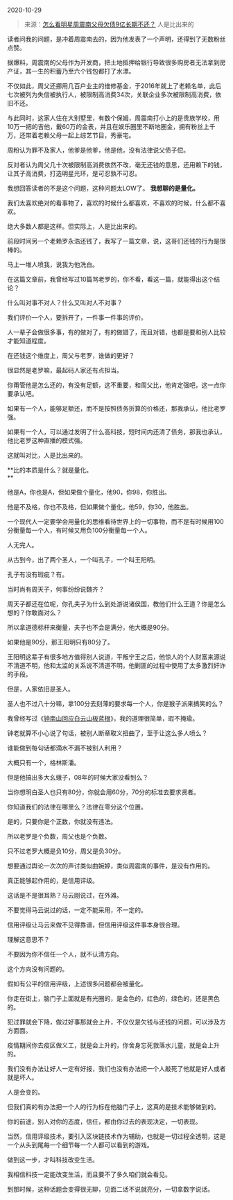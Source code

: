 2020-10-29

> 来源：[怎么看明星周震南父母欠债9亿长期不还？](http://mp.weixin.qq.com/s?__biz=MzU3NDc5Nzc0NQ==&mid=2247494687&idx=1&sn=bca643f764716c97ce4f33475d157d8f&chksm=fd2e4ec1ca59c7d74f8a703cea154c9f19d0f59830e9867968801994d33c47a5d86e0d1a8c1d&scene=27#wechat_redirect)
> 人是比出来的

读者问我的问题，是冲着周震南去的，因为他发表了一个声明，还得到了无数粉丝点赞。

  

据爆料，周震南的父母作为开发商，把土地抵押给银行导致很多购房者无法拿到房产证，其一生的积蓄乃至六个钱包都打了水漂。

  

不仅如此，周父还挪用几百户业主的维修基金，于2016年就上了老赖名单，此后七次被列为失信被执行人，被限制高消费34次，关联企业多次被限制高消费，依旧不还。

  

与此同时，这家人住在大别墅里，有数个保姆，周震南打小上的是贵族学校，用10万一把的吉他，戴60万的金表，并且在娱乐圈里不断地圈金，拥有粉丝上千万，还带着老赖父母一起上综艺节目，秀豪宅。

  

周粉认为罪不及家人，他爹是他爹，他是他，没有法律说父债子偿。  

  

反对者认为周父几十次被限制高消费依然不改，毫无还钱的意思，还用赖下的钱，让其子高消费，打造明星光环，是可忍孰不可忍。

  

我想回答读者的不是这个问题，这种问题太LOW了。 **我想聊的是量化。**  

  

我们太喜欢绝对的看事物了，喜欢的时候什么都喜欢，不喜欢的时候，什么都不喜欢。  

  

绝大多数人都是这样。但实际上，人是比出来的。

  

前段时间另一个老赖罗永浩还钱了，我写了一篇文章，说，这哥们还钱的行为是很棒的。  

  

马上一堆人喷我，说我为他洗白。

  

在这篇文章前，我曾经写过10篇骂老罗的，你不看，看这一篇，就能得出这个结论？  

  

什么叫对事不对人？什么又叫对人不对事？  

  

我们评价一个人，要拆开了，一件事一件事的评价。  

  

人一辈子会做很多事，有的做对了，有的做错了，而且对错，也都是要和别人比较才能知道程度。  

  

在还钱这个维度上，周父与老罗，谁做的更好？  

  

很显然是老罗嘛，最起码人家还有点担当。

  

你甭管他是怎么还的，有没有足额，这不重要，和周父比，他肯定强吧，这一点你要承认吧。

  

如果有一个人，能够足额还，而不是按照债务折算的价格还，那我承认，他比老罗强。  

  

如果有一个人，可以通过发明了什么高科技，短时间内还清了债务，那我也承认，他比老罗这种直播的模式强。

  

这就叫对比，人是比出来的。  

  

 **比的本质是什么？就是量化。  
**

  

他是A，你也是A，但如果做个量化，他90，你98，你胜出。  

  

他是不及格，你也不及格，但如果做个量化，他59，你30，他胜出。  

  

一个现代人一定要学会用量化的思维看待世界上的一切事物，而不是有时候用100分衡量每一个人，有时候又用负100分衡量每一个人。

  

人无完人。  

  

从古到今，出了两个圣人，一个叫孔子，一个叫王阳明。

  

孔子有没有瑕疵？有。  

  

当时尚有周天子，何事纷纷说魏齐？  

  

周天子都还在位呢，你孔夫子为什么到处游说诸侯国，教他们什么王道？你是怎么想的？你敢面对么？

  

所以拿道德标杆来衡量，夫子也不会是满分，他大概是90分。

  

如果他是90分，那王阳明只有80分了。  

  

王阳明这辈子有很多地方值得别人说道，平叛宁王之后，他惊人的个人财富来源说不清道不明，他和太监的关系说不清道不明，他剿匪的过程中使用了太多激烈奸诈的手段。  

  

但是，人家依旧是圣人。  

  

圣人也不过八十分嘛，拿100分去刻薄的要求每一个人，你是猴子派来搞笑的么？  

  

我曾经写过《[钟南山回应白云山板蓝根](http://mp.weixin.qq.com/s?__biz=MzU3NDc5Nzc0NQ==&mid=2247494464&idx=1&sn=7749c92296976a955470fe9f1e2a2356&chksm=fd2e499eca59c08884546d8e2f944b222e3aeb449799fdc6759dd826508167c26d9ab8f438eb&scene=21#wechat_redirect)》，我的道理很简单，瑕不掩瑜。

  

钟老就算不小心说了句话，被别人断章取义扭曲了，至于让这么多人喷么？

  

谁能做到每句话都滴水不漏不被别人利用？  

  

大概只有一个，格林斯潘。

  

但是他搞出多大幺蛾子，08年的时候大家没看到么？

  

当你想明白圣人也只有80分，你就会用60分，70分的标准去要求贤者。  

  

你知道我们的法律在哪里么？法律在零分这个位置。  

  

是的，只要你是个正数，你就没有违法。

  

所以老罗是个负数，周父也是个负数。  

  

只不过老罗大概是负10分，周父是负30分。

  

想要通过舆论一次次的声讨类似曲婉婷，类似周震南的事件，是没有作用的。  

  

真正能够起作用的，是信用评级。

  

这话是不是很耳熟？马云刚说过，在外滩。  

  

不要觉得马云说过的话，一定不能采用，不一定的。  

  

信用评级让马云来做不见得靠谱，但信用评级这件事本身很合理。  

  

理解这意思不？

  

不要因为你不信任一个人，就不认清方向。  

  

这个方向没有问题的。  

  

假如有公平的信用评级，上述很多问题都会被量化。

  

你走在街上，脑门子上面就是有光圈的，是金色的，红色的，绿色的，还是黑色的。  

  

犯过罪就会下降，做过好事那就会上升，不仅仅是欠钱与还钱的问题，可以涉及方方面面。  

  

疫情期间你去疫区做义工，就是会上升的，你舍身忘死救落水儿童，就是会上升的。  

  

我们没有办法让好人一定有好报，我们也没有办法把一个人敲死了他就是好人或者就是坏人。

  

人是会变的。

  

但我们真的有办法把一个人的行为标在他脑门子上，这真的是技术能够做到的。  

  

你的前途，别人对你的态度，信任，都由你过去的表现决定，一切表现。

  

当然，信用评级技术，要引入区块链技术作为辅助，也就是一切过程全透明，这是一个从头到尾每一个细节每一个人都可以看到的游戏。

  

做到这一步，才叫科技改变生活。

  

我相信科技一定能改变生活，而且要不了多久咱们就会看见。

  

到那时候，这种话题会变得很无聊，见面二话不说就亮分，一切拿数字说话。

